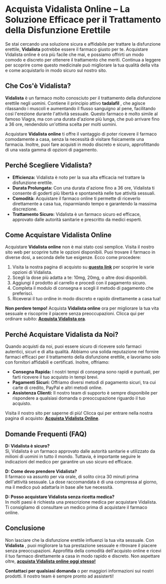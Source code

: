# Acquista Vidalista Online – La Soluzione Efficace per il Trattamento della Disfunzione Erettile

Se stai cercando una soluzione sicura e affidabile per trattare la disfunzione erettile, **Vidalista** potrebbe essere il farmaco giusto per te. Acquistare Vidalista online è ora più facile che mai, e possiamo offrirti un modo comodo e discreto per ottenere il trattamento che meriti. Continua a leggere per scoprire come questo medicinale può migliorare la tua qualità della vita e come acquistarlo in modo sicuro sul nostro sito.

## Che Cos'è Vidalista?

**Vidalista** è un farmaco molto conosciuto per il trattamento della disfunzione erettile negli uomini. Contiene il principio attivo **tadalafil** , che agisce rilassando i muscoli e aumentando il flusso sanguigno al pene, facilitando così l'erezione durante l'attività sessuale. Questo farmaco è molto simile al famoso Viagra, ma con una durata d'azione più lunga, che può arrivare fino a 36 ore, rendendolo un'ottima scelta per molti uomini.

Acquistare **Vidalista online** ti offre il vantaggio di poter ricevere il farmaco comodamente a casa, senza la necessità di visitare fisicamente una farmacia. Inoltre, puoi fare acquisti in modo discreto e sicuro, approfittando di una vasta gamma di opzioni di pagamento.

## Perché Scegliere Vidalista?

- **Efficienza:** Vidalista è noto per la sua alta efficacia nel trattare la disfunzione erettile.
- **Durata Prolungata:** Con una durata d'azione fino a 36 ore, Vidalista ti consente di goderti più libertà e spontaneità nelle tue attività sessuali.
- **Comodità:** Acquistare il farmaco online ti permette di riceverlo direttamente a casa tua, risparmiando tempo e garantendo la massima discrezione.
- **Trattamento Sicuro:** Vidalista è un farmaco sicuro ed efficace, approvato dalle autorità sanitarie e prescritto da medici esperti.

## Come Acquistare Vidalista Online

Acquistare **Vidalista online** non è mai stato così semplice. Visita il nostro sito web per scoprire tutte le opzioni disponibili. Puoi trovare il farmaco in diverse dosi, a seconda delle tue esigenze. Ecco come procedere:

1. Visita la nostra pagina di acquisto su [**questo link**](https://tinyurl.com/buyvidalista) per scoprire le varie opzioni di Vidalista.
2. Scegli la dose più adatta a te: 10mg, 20mg, o altre dosi disponibili.
3. Aggiungi il prodotto al carrello e procedi con il pagamento sicuro.
4. Completa il modulo di consegna e scegli il metodo di pagamento che preferisci.
5. Riceverai il tuo ordine in modo discreto e rapido direttamente a casa tua!

**Non perdere tempo!** Acquista **Vidalista online** ora per migliorare la tua vita sessuale e riscoprire il piacere senza preoccupazioni. Clicca qui per ordinare subito: [**Acquista Vidalista ora**](https://tinyurl.com/buyvidalista).

## Perché Acquistare Vidalista da Noi?

Quando acquisti da noi, puoi essere sicuro di ricevere solo farmaci autentici, sicuri e di alta qualità. Abbiamo una solida reputazione nel fornire farmaci efficaci per il trattamento della disfunzione erettile, e lavoriamo solo con fornitori affidabili e certificati. Inoltre, offriamo:

- **Consegna Rapida:** I nostri tempi di consegna sono rapidi e puntuali, per farti ricevere il tuo acquisto in tempi brevi.
- **Pagamenti Sicuri:** Offriamo diversi metodi di pagamento sicuri, tra cui carte di credito, PayPal e altri metodi online.
- **Assistenza Clienti:** Il nostro team di supporto è sempre disponibile per rispondere a qualsiasi domanda o preoccupazione riguardo il tuo acquisto.

Visita il nostro sito per saperne di più! Clicca qui per entrare nella nostra pagina di acquisto: [**Acquista Vidalista Online**](https://tinyurl.com/buyvidalista).

## Domande Frequenti (FAQ)

**D: Vidalista è sicuro?**  
 Sì, Vidalista è un farmaco approvato dalle autorità sanitarie e utilizzato da milioni di uomini in tutto il mondo. Tuttavia, è importante seguire le indicazioni del medico per garantire un uso sicuro ed efficace.

**D: Come devo prendere Vidalista?**  
 Il farmaco va assunto per via orale, di solito circa 30 minuti prima dell'attività sessuale. La dose raccomandata è di una compressa al giorno, ma il medico può adattarla in base alle tue necessità.

**D: Posso acquistare Vidalista senza ricetta medica?**  
 In molti paesi è richiesta una prescrizione medica per acquistare Vidalista. Ti consigliamo di consultare un medico prima di acquistare il farmaco online.

## Conclusione

Non lasciare che la disfunzione erettile influenzi la tua vita sessuale. Con **Vidalista** , puoi migliorare la tua prestazione sessuale e ritrovare il piacere senza preoccupazioni. Approfitta della comodità dell'acquisto online e ricevi il tuo farmaco direttamente a casa in modo rapido e discreto. Non aspettare oltre, [**acquista Vidalista online oggi stesso!**](https://tinyurl.com/buyvidalista)

**Contattaci per qualsiasi domanda** o per maggiori informazioni sui nostri prodotti. Il nostro team è sempre pronto ad assisterti!
